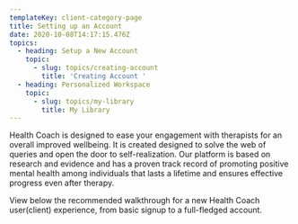 ```yaml
---
templateKey: client-category-page
title: Setting up an Account
date: 2020-10-08T14:17:15.476Z
topics:
  - heading: Setup a New Account
    topic:
      - slug: topics/creating-account
        title: 'Creating Account '
  - heading: Personalized Workspace
    topic:
      - slug: topics/my-library
        title: My Library
---
```

Health Coach is designed to ease your engagement with therapists for an overall improved wellbeing. It is created designed to solve the web of queries and open the door to self-realization. Our platform is based on research and evidence and has a proven track record of promoting positive mental health among individuals that lasts a lifetime and ensures effective progress even after therapy.

View below the recommended walkthrough for a new Health Coach user(client) experience, from basic signup to a full-fledged account.
